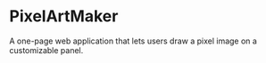 # PixelArtMaker
A one-page web application that lets users draw a pixel image on a customizable panel.
